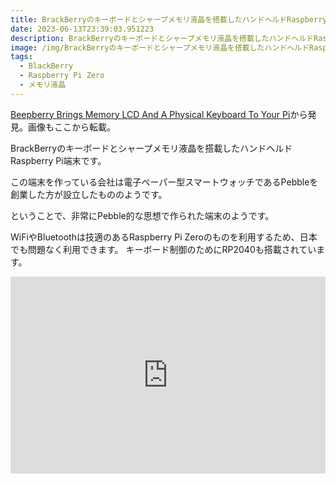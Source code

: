 ```yaml
---
title: BrackBerryのキーボードとシャープメモリ液晶を搭載したハンドヘルドRaspberry Pi端末
date: 2023-06-13T23:39:03.951223
description: BrackBerryのキーボードとシャープメモリ液晶を搭載したハンドヘルドRaspberry Pi端末
image: /img/BrackBerryのキーボードとシャープメモリ液晶を搭載したハンドヘルドRaspberry Pi端末.jpg
tags:
  - BlackBerry
  - Raspberry Pi Zero
  - メモリ液晶
---
```

[Beepberry Brings Memory LCD And A Physical Keyboard To Your Pi](https://hackaday.com/2023/05/27/beepberry-brings-memory-lcd-and-a-physical-keyboard-to-your-pi/)から発見。画像もここから転載。

BrackBerryのキーボードとシャープメモリ液晶を搭載したハンドヘルドRaspberry Pi端末です。

この端末を作っている会社は電子ペーパー型スマートウォッチであるPebbleを創業した方が設立したもののようです。

ということで、非常にPebble的な思想で作られた端末のようです。

WiFiやBluetoothは技適のあるRaspberry Pi Zeroのものを利用するため、日本でも問題なく利用できます。
キーボード制御のためにRP2040も搭載されています。


<iframe width="100%" height="315" src="https://www.youtube.com/embed/sYbW3vFS_AE" title="YouTube video player" frameborder="0" allow="accelerometer; autoplay; clipboard-write; encrypted-media; gyroscope; picture-in-picture" allowfullscreen></iframe>

